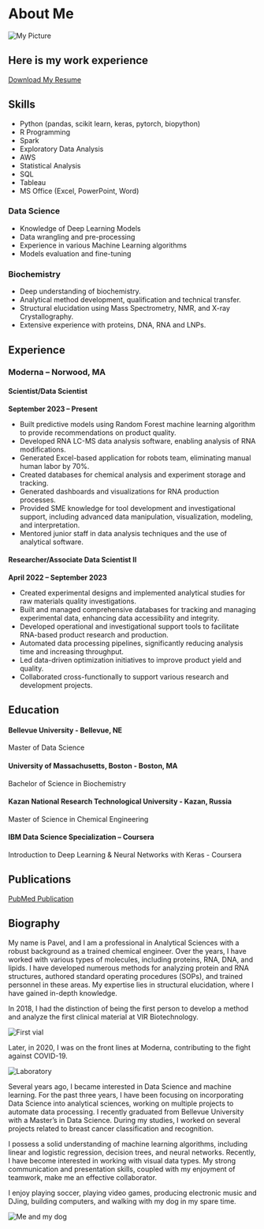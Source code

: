 # About Me
![My Picture](/assets/images/Me.png)

## Here is my work experience

<a href="assets/Pavel_Makarov_Resume.pdf"
  download>Download My Resume </a>

## Skills
- Python (pandas, scikit learn, keras, pytorch, biopython)
- R Programming
- Spark
- Exploratory Data Analysis
- AWS
- Statistical Analysis
- SQL
- Tableau
- MS Office (Excel, PowerPoint, Word)

### Data Science
- Knowledge of Deep Learning Models
- Data wrangling and pre-processing
- Experience in various Machine Learning algorithms
- Models evaluation and fine-tuning

### Biochemistry
- Deep understanding of biochemistry.
- Analytical method development, qualification and technical transfer.
- Structural elucidation using Mass Spectrometry, NMR, and X-ray Crystallography.
- Extensive experience with proteins, DNA, RNA and LNPs.

## Experience
### Moderna – Norwood, MA
#### Scientist/Data Scientist 
**September 2023 – Present**
- Built predictive models using Random Forest machine learning algorithm to provide recommendations on product quality.
- Developed RNA LC-MS data analysis software, enabling analysis of RNA modifications.
- Generated Excel-based application for robots team, eliminating manual human labor by 70%.
- Created databases for chemical analysis and experiment storage and tracking.
- Generated dashboards and visualizations for RNA production processes.
- Provided SME knowledge for tool development and investigational support, including advanced data manipulation, visualization, modeling, and interpretation.
- Mentored junior staff in data analysis techniques and the use of analytical software.

#### Researcher/Associate Data Scientist II 
**April 2022 – September 2023**
- Created experimental designs and implemented analytical studies for raw materials quality investigations.
- Built and managed comprehensive databases for tracking and managing experimental data, enhancing data accessibility and integrity.
- Developed operational and investigational support tools to facilitate RNA-based product research and production.
- Automated data processing pipelines, significantly reducing analysis time and increasing throughput.
- Led data-driven optimization initiatives to improve product yield and quality.
- Collaborated cross-functionally to support various research and development projects.



## Education

#### Bellevue University - Bellevue, NE
Master of Data Science

####  University of Massachusetts, Boston - Boston, MA
Bachelor of Science in Biochemistry

#### Kazan National Research Technological University - Kazan, Russia
Master of Science in Chemical Engineering

#### IBM Data Science Specialization – Coursera
Introduction to Deep Learning & Neural Networks with Keras - Coursera

## Publications
[PubMed Publication](https://pubmed.ncbi.nlm.nih.gov/29947151/)

## Biography
My name is Pavel, and I am a professional in Analytical Sciences with a robust background as a trained chemical engineer.
Over the years, I have worked with various types of molecules, including proteins, RNA, DNA, and lipids.
I have developed numerous methods for analyzing protein and RNA structures, authored standard operating procedures (SOPs), and trained personnel in these areas. My expertise lies in structural elucidation, where I have gained in-depth knowledge. 

In 2018, I had the distinction of being the first person to develop a method and analyze the first clinical material at VIR Biotechnology. 

![First vial](/assets/images/with_vial.png)

Later, in 2020, I was on the front lines at Moderna, contributing to the fight against COVID-19. 

![Laboratory](/assets/images/lab.png)

Several years ago, I became interested in Data Science and machine learning. For the past three years, I have been focusing on incorporating Data Science into analytical sciences, working on multiple projects to automate data processing. I recently graduated from Bellevue University with a Master’s in Data Science. 
During my studies, I worked on several projects related to breast cancer classification and recognition. 

I possess a solid understanding of machine learning algorithms, including linear and logistic regression, decision trees, and neural networks. Recently, I have become interested in working with visual data types. 
My strong communication and presentation skills, coupled with my enjoyment of teamwork, make me an effective collaborator. 

I enjoy playing soccer, playing video games, producing electronic music and DJing, building computers, and walking with my dog in my spare time.

![Me and my dog](/assets/images/with_chester.png)
